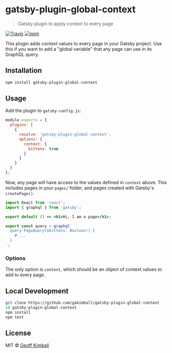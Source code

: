 # gatsby-plugin-global-context

> Gatsby plugin to apply context to every page

[![Travis](https://img.shields.io/travis/gakimball/gatsby-plugin-global-context.svg?maxAge=2592000)](https://travis-ci.org/gakimball/gatsby-plugin-global-context) [![npm](https://img.shields.io/npm/v/gatsby-plugin-global-context.svg?maxAge=2592000)](https://www.npmjs.com/package/gatsby-plugin-global-context)

This plugin adds context values to every page in your Gatsby project. Use this if you want to add a "global variable" that any page can use in its GraphQL query.

## Installation

```bash
npm install gatsby-plugin-global-context
```

## Usage

Add the plugin to `gatsby-config.js`:

```js
module.exports = {
  plugins: [
    {
      resolve: 'gatsby-plugin-global-context',
      options: {
        context: {
          kittens: true
        }
      }
    }
  ]
};
```

Now, any page will have access to the values defined in `context` above. This includes pages in your `pages/` folder, and pages created with Gatsby's `createPage()`.

```jsx
import React from 'react';
import { graphql } from 'gatsby';

export default () => <h1>Hi, I am a page</h1>;

export const query = graphql`
  query PageQuery($kittens: Boolean!) {
    # ...
  }
`;
```

### Options

The only option is `context`, which should be an object of context values to add to every page.

## Local Development

```bash
git clone https://github.com/gakimball/gatsby-plugin-global-context
cd gatsby-plugin-global-context
npm install
npm test
```

## License

MIT &copy; [Geoff Kimball](http://geoffkimball.com)
